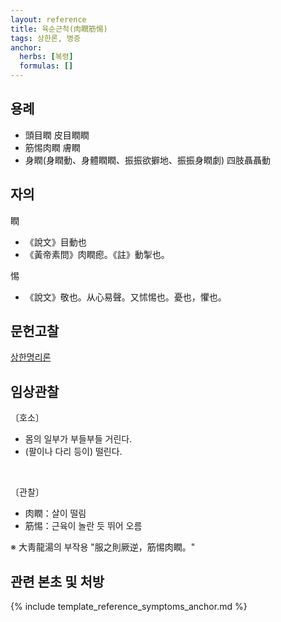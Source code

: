 ```yaml
---
layout: reference
title: 육순근척(肉瞤筋惕)
tags: 상한론, 병증
anchor:
  herbs: [복령]
  formulas: []
---
```



## 용례

* 頭目瞤 皮目瞤瞤
* 筋惕肉瞤 膚瞤
* 身瞤(身瞤動、身體瞤瞤、振振欲擗地、振振身瞤劇) 四肢聶聶動


## 자의

瞤
* 《說文》目動也
* 《黃帝素問》肉瞤瘛。《註》動掣也。

惕
* 《說文》敬也。从心易聲。又怵惕也。憂也，懼也。

## 문헌고찰


[상한명리론]({{site.baseurl}}{{reference/Books/Etc/상한명리론}}#근척육순)

## 임상관찰

〔호소〕

* 몸의 일부가 부들부들 거린다.
* (팔이나 다리 등이) 떨린다.

<br>

〔관찰〕

* 肉瞤：살이 떨림
* 筋惕：근육이 놀란 듯 뛰어 오름


※ 大靑龍湯의 부작용 "服之則厥逆，筋惕肉瞤。"


## 관련 본초 및 처방


{% include template_reference_symptoms_anchor.md %}
